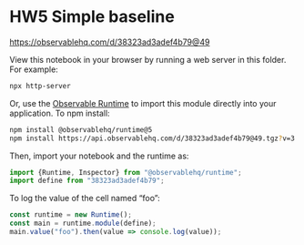 # HW5 Simple baseline

https://observablehq.com/d/38323ad3adef4b79@49

View this notebook in your browser by running a web server in this folder. For
example:

~~~sh
npx http-server
~~~

Or, use the [Observable Runtime](https://github.com/observablehq/runtime) to
import this module directly into your application. To npm install:

~~~sh
npm install @observablehq/runtime@5
npm install https://api.observablehq.com/d/38323ad3adef4b79@49.tgz?v=3
~~~

Then, import your notebook and the runtime as:

~~~js
import {Runtime, Inspector} from "@observablehq/runtime";
import define from "38323ad3adef4b79";
~~~

To log the value of the cell named “foo”:

~~~js
const runtime = new Runtime();
const main = runtime.module(define);
main.value("foo").then(value => console.log(value));
~~~
